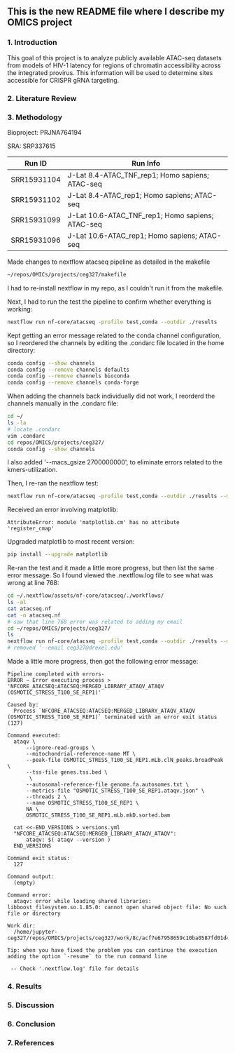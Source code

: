 ## This is the new README file where I describe my OMICS project
### 1. Introduction
This goal of this project is to analyze publicly available ATAC-seq datasets from models of HIV-1 latency for regions of chromatin accessibility across the integrated provirus. This information will be used to determine sites accessible for CRISPR gRNA targeting.

### 2. Literature Review

### 3. Methodology
Bioproject: PRJNA764194

SRA: SRP337615

Run ID		| Run Info
----------------|-------------------------------------------------
SRR15931104	| J-Lat 8.4-ATAC_TNF_rep1; Homo sapiens; ATAC-seq
SRR15931102	| J-Lat 8.4-ATAC_rep1; Homo sapiens; ATAC-seq
SRR15931099	| J-Lat 10.6-ATAC_TNF_rep1; Homo sapiens; ATAC-seq
SRR15931096	| J-Lat 10.6-ATAC_rep1; Homo sapiens; ATAC-seq

Made changes to nextflow atacseq pipeline as detailed in the makefile
```bash
~/repos/OMICs/projects/ceg327/makefile
```
I had to re-install nextflow in my repo, as I couldn't run it from the makefile. 

Next, I had to run the test the pipeline to confirm whether everything is working:
```bash
nextflow run nf-core/atacseq -profile test,conda --outdir ./results
```
Kept getting an error message related to the conda channel configuration, so I reordered the channels by editing the .condarc file located in the home directory:
```bash
conda config --show channels
conda config --remove channels defaults
conda config --remove channels bioconda
conda config --remove channels conda-forge
```
When adding the channels back individually did not work, I reorderd the channels manually in the .condarc file:
```bash
cd ~/
ls -la
# locate .condarc
vim .condarc
cd repos/OMICS/projects/ceg327/
conda config --show channels
```
I also added '--macs_gsize 2700000000', to eliminate errors related to the kmers-utilization.

Then, I re-ran the nextflow test:
```bash
nextflow run nf-core/atacseq -profile test,conda --outdir ./results --macs_gsize 2700000000 --email ceg327@drexel.edu -resume
```
Received an error involving matplotlib:
```plaintext
AttributeError: module 'matplotlib.cm' has no attribute 'register_cmap'
```
Upgraded matplotlib to most recent version:
```bash
pip install --upgrade matplotlib
```
Re-ran the test and it made a little more progress, but then list the same error message. So I found viewed the .nextflow.log file to see what was wrong at line 768:
```bash
cd ~/.nextflow/assets/nf-core/atacseq/./workflows/
ls -al
cat atacseq.nf
cat -n atacseq.nf
# saw that line 768 error was related to adding my email
cd ~/repos/OMICS/projects/ceg327/
ls
nextflow run nf-core/atacseq -profile test,conda --outdir ./results --macs_gsize 2700000000 -resume
# removed '--email ceg327@drexel.edu'
```
Made a little more progress, then got the following error message:
```plaintext
Pipeline completed with errors-
ERROR ~ Error executing process > 'NFCORE_ATACSEQ:ATACSEQ:MERGED_LIBRARY_ATAQV_ATAQV (OSMOTIC_STRESS_T100_SE_REP1)'

Caused by:
  Process `NFCORE_ATACSEQ:ATACSEQ:MERGED_LIBRARY_ATAQV_ATAQV (OSMOTIC_STRESS_T100_SE_REP1)` terminated with an error exit status (127)

Command executed:
  ataqv \
      --ignore-read-groups \
      --mitochondrial-reference-name MT \
      --peak-file OSMOTIC_STRESS_T100_SE_REP1.mLb.clN_peaks.broadPeak \
      --tss-file genes.tss.bed \
       \
      --autosomal-reference-file genome.fa.autosomes.txt \
      --metrics-file "OSMOTIC_STRESS_T100_SE_REP1.ataqv.json" \
      --threads 2 \
      --name OSMOTIC_STRESS_T100_SE_REP1 \
      NA \
      OSMOTIC_STRESS_T100_SE_REP1.mLb.mkD.sorted.bam
  
  cat <<-END_VERSIONS > versions.yml
  "NFCORE_ATACSEQ:ATACSEQ:MERGED_LIBRARY_ATAQV_ATAQV":
      ataqv: $( ataqv --version )
  END_VERSIONS

Command exit status:
  127

Command output:
  (empty)

Command error:
  ataqv: error while loading shared libraries: libboost_filesystem.so.1.85.0: cannot open shared object file: No such file or directory

Work dir:
  /home/jupyter-ceg327/repos/OMICS/projects/ceg327/work/8c/acf7e67958659c10ba0587fd01d427

Tip: when you have fixed the problem you can continue the execution adding the option `-resume` to the run command line

 -- Check '.nextflow.log' file for details
```

### 4. Results

###  5. Discussion

### 6. Conclusion

### 7. References 




